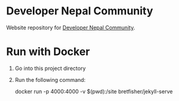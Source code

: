 # Developer Nepal Community

Website repository for [Developer Nepal Community](https://devnepal.org).

# Run with Docker

1. Go into this project directory
2. Run the following command:

   docker run -p 4000:4000 -v $(pwd):/site bretfisher/jekyll-serve

